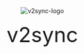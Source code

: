 <center><img src='https://cdn.jsdelivr.net/gh/v2sync/v2sync/assets/icon.png' title='v2sync-logo'></img></center><br>

<center><font size='16px'>v2sync</font></center>

